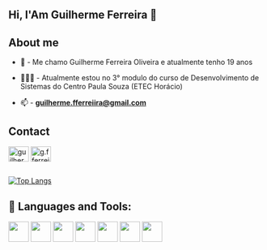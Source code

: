 ##  Hi, I'Am Guilherme Ferreira 👋

## About me
- 💬 - Me chamo Guilherme Ferreira Oliveira e atualmente tenho 19 anos
  
- 👨🏼‍🏫 - Atualmente estou no 3° modulo do curso de Desenvolvimento de Sistemas do Centro Paula Souza (ETEC Horácio)
  
- 📫 - **guilherme.fferreiira@gmail.com**



## Contact
<p align="left">
<a href="https://linkedin.com/in/guilherme-ferreira-0898b3288" target="blank"><img align="center" src="https://raw.githubusercontent.com/rahuldkjain/github-profile-readme-generator/master/src/images/icons/Social/linked-in-alt.svg" alt="guilherme ferreira 0898b3288" height="30" width="40" /></a>
<a href="https://instagram.com/g.fferreiira" target="blank"><img align="center" src="https://raw.githubusercontent.com/rahuldkjain/github-profile-readme-generator/master/src/images/icons/Social/instagram.svg" alt="g.fferreiira" height="30" width="40" /></a>
</p>

##



[![Top Langs](https://github-readme-stats.vercel.app/api/top-langs/?username=gfferreiira&layout=compact&theme=dark)](https://github.com/gfferreiira/github-readme-stats)

 ## 🚀 Languages and Tools:   
 
<div align="left">
<img src="https://cdn.jsdelivr.net/gh/devicons/devicon/icons/git/git-original.svg" width="40" height="40"/>
<img src="https://cdn.jsdelivr.net/gh/devicons/devicon/icons/csharp/csharp-original.svg" width="40" height="40"/>
<img src="https://cdn.jsdelivr.net/gh/devicons/devicon/icons/dotnetcore/dotnetcore-original.svg" width="40" height="40"/>
<img src="https://cdn.jsdelivr.net/gh/devicons/devicon/icons/cplusplus/cplusplus-plain.svg" width="40" height="40"/>
<img src="https://cdn.jsdelivr.net/gh/devicons/devicon/icons/github/github-original.svg" width="40" height="40"/>
<img src="https://upload.wikimedia.org/wikipedia/commons/3/33/Figma-logo.svg" width="40" height="40">
<img src="https://cdn.jsdelivr.net/gh/devicons/devicon/icons/xamarin/xamarin-original-wordmark.svg" width="40" height="40"/>
          
          
</div>    

